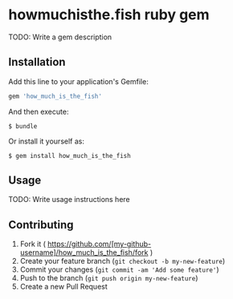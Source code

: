 # howmuchisthe.fish ruby gem

TODO: Write a gem description

## Installation

Add this line to your application's Gemfile:

```ruby
gem 'how_much_is_the_fish'
```

And then execute:

    $ bundle

Or install it yourself as:

    $ gem install how_much_is_the_fish

## Usage

TODO: Write usage instructions here

## Contributing

1. Fork it ( https://github.com/[my-github-username]/how_much_is_the_fish/fork )
2. Create your feature branch (`git checkout -b my-new-feature`)
3. Commit your changes (`git commit -am 'Add some feature'`)
4. Push to the branch (`git push origin my-new-feature`)
5. Create a new Pull Request

